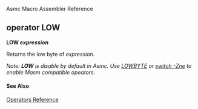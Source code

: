 Asmc Macro Assembler Reference

## operator LOW

**LOW _expression_**

Returns the low byte of _expression_.

_Note: **LOW** is disable by default in Asmc. Use [LOWBYTE](operator-lowbyte.md) or [switch -Zne](../command/option-zne.md) to enable Masm compatible opeators._

#### See Also

[Operators Reference](readme.md)
